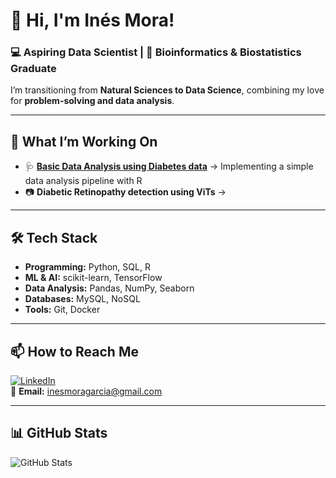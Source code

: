 # 👋 Hi, I'm Inés Mora!  
### 💻 Aspiring Data Scientist | 🔬 Bioinformatics & Biostatistics Graduate 

I’m transitioning from **Natural Sciences to Data Science**, combining my love for **problem-solving and data analysis**.  

---

## 🚀 **What I’m Working On**
- 🩺 **[Basic Data Analysis using Diabetes data](https://github.com/basic-data-analysis)** → Implementing a simple data analysis pipeline with R
- 📷 **Diabetic Retinopathy detection using ViTs** → 

---

## 🛠 **Tech Stack**
- **Programming:** Python, SQL, R  
- **ML & AI:** scikit-learn, TensorFlow
- **Data Analysis:** Pandas, NumPy, Seaborn  
- **Databases:** MySQL, NoSQL 
- **Tools:** Git, Docker

---

## 📫 **How to Reach Me**
[![LinkedIn](https://img.shields.io/badge/LinkedIn-blue?style=flat&logo=linkedin)](https://www.linkedin.com/in/ines-mora)  
📧 **Email:** inesmoragarcia@gmail.com  

---

## 📊 **GitHub Stats**
![GitHub Stats](https://github-readme-stats.vercel.app/api?username=inesmora29&show_icons=true&theme=tokyonight)  



